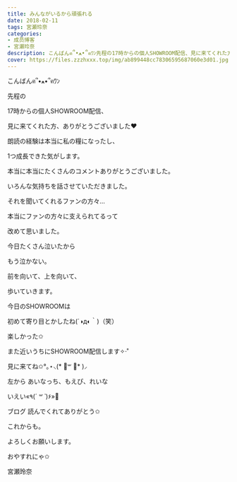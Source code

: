 ```yaml
---
title: みんながいるから頑張れる
date: 2018-02-11
tags: 宮瀬玲奈
categories: 
- 成员博客
- 宮瀬玲奈
description: こんばんฅ՞•ﻌ•՞ฅﾜﾝ先程の17時からの個人SHOWROOM配信、見に来てくれた方、ありがとうございました❤︎朗読の経験は本当に私の糧になったし、1つ成長できた気がします。...
cover: https://files.zzzhxxx.top/img/ab899448cc78306595687060e3d01.jpg 
---
```




こんばんฅ՞•ﻌ•՞ฅﾜﾝ





先程の

17時からの個人SHOWROOM配信、

見に来てくれた方、ありがとうございました❤︎



朗読の経験は本当に私の糧になったし、

1つ成長できた気がします。


本当に本当にたくさんのコメントありがとうございました。



いろんな気持ちを話させていただきました。

それを聞いてくれるファンの方々...



本当にファンの方々に支えられてるって

改めて思いました。





今日たくさん泣いたから

もう泣かない。





前を向いて、上を向いて、

歩いていきます。










今日のSHOWROOMは


初めて寄り目とかしたね(´◑д◐｀)（笑）



楽しかった✩





また近いうちにSHOWROOM配信します✧‧˚



見に来てね✩°｡⋆⸜(* ॑꒳ ॑* )⸝















左から あいなっち、もえぴ、れいな


いえい«٩(*´ ꒳ `*)۶»💓




ブログ
読んでくれてありがとう✩



これからも。

よろしくお願いします。




おやすれにゃ✩




宮瀬玲奈


